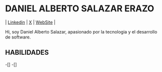 # DANIEL ALBERTO SALAZAR ERAZO
| [Linkedin](https://co.linkedin.com/in/danielsalazarerazo) | [X](https://twitter.com/dsalazar1982) | [WebSite](https://opensed.wordpress.com/) |

Hi, soy Daniel Alberto Salazar, apasionado por la tecnologia y el desarrollo de software.

## HABILIDADES
-[]
-[] 


<!--
**dsalazar1982/dsalazar1982** is a ✨ _special_ ✨ repository because its `README.md` (this file) appears on your GitHub profile.

Here are some ideas to get you started:

- 🔭 I’m currently working on ...
- 🌱 I’m currently learning ...
- 👯 I’m looking to collaborate on ...
- 🤔 I’m looking for help with ...
- 💬 Ask me about ...
- 📫 How to reach me: ...
- 😄 Pronouns: ...
- ⚡ Fun fact: ...
-->
